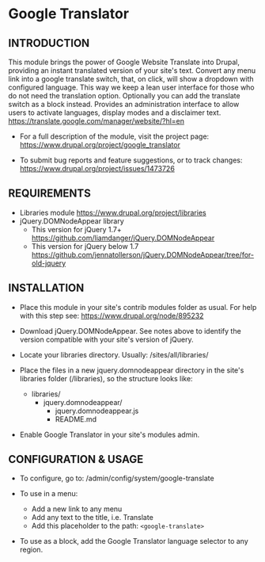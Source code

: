 Google Translator
=================

INTRODUCTION
------------

This module brings the power of Google Website Translate into Drupal, providing
an instant translated version of your site's text.
Convert any menu link into a google translate switch, that, on click, will show
a dropdown with configured language. This way we keep a lean user interface for
those who do not need the translation option. Optionally you can add the 
translate switch as a block instead. Provides an administration interface to
allow users to activate languages, display modes and a disclaimer text.
https://translate.google.com/manager/website/?hl=en

* For a full description of the module, visit the project page:
  https://www.drupal.org/project/google_translator

* To submit bug reports and feature suggestions, or to track changes:
  https://www.drupal.org/project/issues/1473726


REQUIREMENTS
------------

* Libraries module
  https://www.drupal.org/project/libraries
* jQuery.DOMNodeAppear library
  - This version for jQuery 1.7+
    https://github.com/liamdanger/jQuery.DOMNodeAppear
  - This version for jQuery below 1.7
    https://github.com/jennatollerson/jQuery.DOMNodeAppear/tree/for-old-jquery


INSTALLATION
------------

* Place this module in your site's contrib modules folder as usual.
  For help with this step see: https://www.drupal.org/node/895232
  
* Download jQuery.DOMNodeAppear.
  See notes above to identify the version compatible with your site's version
  of jQuery.
  
* Locate your libraries directory. Usually:
  /sites/all/libraries/
  
* Place the files in a new jquery.domnodeappear directory in the site's
  libraries folder (/libraries), so the structure looks like:
  - libraries/
    - jquery.domnodeappear/
      - jquery.domnodeappear.js
      - README.md
  
* Enable Google Translator in your site's modules admin.

CONFIGURATION & USAGE
---------------------

* To configure, go to: /admin/config/system/google-translate

* To use in a menu:
  - Add a new link to any menu
  - Add any text to the title, i.e. Translate
  - Add this placeholder to the path: `<google-translate>`
  
* To use as a block, add the Google Translator language selector to any region.
